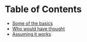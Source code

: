 # Table of Contents
- [Some of the basics](./posts/Some%20of%20the%20basics.md)
- [Who would have thought](./posts/Who%20would%20have%20thought.md)
- [Assuming it works](./posts/Assuming%20it%20works.md)


